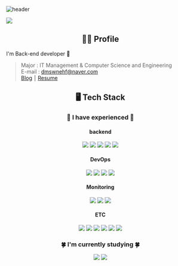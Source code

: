 ![header](https://capsule-render.vercel.app/api?type=waving&color=FCB6D0&height=300&section=header&fontColor=f7f5f5&text=EunJu's%20Github&fontSize=90&animation=fadeIn&fontAlignY=38)

<a href="https://hits.seeyoufarm.com"><img src="https://hits.seeyoufarm.com/api/count/incr/badge.svg?url=https%3A%2F%2Fgithub.com%2Fdmswn1004&count_bg=%23FF90F5&title_bg=%23555555&icon=github.svg&icon_color=%23FFFFFF&title=hits&edge_flat=false"/></a>
<h2 align="center"> 🙋‍♀️ Profile </h2>

I'm Back-end developer 🧐
<!-- - Univ : Tech University of Korea  -->
> Major : IT Management & Computer Science and Engineering  
> E-mail : dmswnehf@naver.com  
[Blog](https://j-tech-dev.tistory.com/) ⎮ [Resume](https://www.notion.so/c4c8af7f5b194fea8ad88a841470492a)

<!-- Blog : <a href="https://j-tech-dev.tistory.com/"><img src="https://img.shields.io/badge/Tistory-000000?style=flat&logo=Blogger&logoColor=white"/></a>  
Resume : <a href="https://www.notion.so/c4c8af7f5b194fea8ad88a841470492a"><img src="https://img.shields.io/badge/Notion-000000?style=flat&logo=Blogger&logoColor=white"/> -->

<div align="center">
  
## 🖥️ Tech Stack
### 🌸 I have experienced 🌸
#### backend
<img src="https://img.shields.io/badge/Python-3776AB?style=flat&logo=Python&logoColor=white" />  <img src="https://img.shields.io/badge/Django-092E20?style=flat&logo=Django&logoColor=white" />  <img src="https://img.shields.io/badge/Java-007396?style=flat&logo=java&logoColor=ffffff"/>  <img src="https://img.shields.io/badge/Spring Boot-6DB33F?style=flat&logo=Spring Boot&logoColor=white" />  <img src="https://img.shields.io/badge/MySQL-4479A1?style=flat&logo=MySQL&logoColor=white" />

#### DevOps
<img src="https://img.shields.io/badge/Docker-2496ED?style=flat&logo=Docker&logoColor=white"/>  <img src="https://img.shields.io/badge/NGINX-009639?style=flat&logo=NGINX&logoColor=white"/>  <img src="https://img.shields.io/badge/Gunicorn-499848?style=flat&logo=Gunicorn&logoColor=white" />  <img src="https://img.shields.io/badge/Amazon EC2-FF9900?style=flat&logo=Amazon EC2&logoColor=white"/>

#### Monitoring
<img src="https://img.shields.io/badge/Grafana-F46800?style=flat&logo=Grafana&logoColor=white"/>  <img src="https://img.shields.io/badge/Prometheus-E6522C?style=flat&logo=Prometheus&logoColor=white"/> <img src="https://img.shields.io/badge/cAdvisor-34E0A1?style=flat&logo=&logoColor=ffffff"/>

#### ETC
<img src="https://img.shields.io/badge/Slack-4A154B?style=flat&logo=Slack&logoColor=white"/>  <img src="https://img.shields.io/badge/Notion-000000?style=flat&logo=Notion&logoColor=white"/>
<img src="https://img.shields.io/badge/Postman-FF6C37?style=flat&logo=Postman&logoColor=white"/>
<img src="https://img.shields.io/badge/Swagger-85EA2D?style=flat&logo=Swagger&logoColor=white"/>  <img src="https://img.shields.io/badge/GitKraken-179287?style=flat&logo=GitKraken&logoColor=white"/>  <img src="https://img.shields.io/badge/Figma-F24E1E?style=flat&logo=Figma&logoColor=white"/>
  
### 🍀 I'm currently studying 🍀
<img src="https://img.shields.io/badge/React-61DAFB?style=flat&logo=React&logoColor=white" />  <img src="https://img.shields.io/badge/JavaScript-F7DF1E?style=flat&logo=JavaScript&logoColor=white" />
  
<!-- <a href="https://github.com/dmswn1004">
  <img align="center" src="https://github-readme-stats.vercel.app/api?username=dmswn1004&show_icons=true&theme=radical&repo=github-readme-stats" height="180"/>
</a>
<a href="https://github.com/dmswn1004">
  <img align="center" src="https://github-readme-stats.vercel.app/api/top-langs/?username=dmswn1004&exclude_repo=python&layout=compact&theme=radical&repo=convoychat" height="180"/> -->
  
</a>
</div>

<br>
<!-- 
[![dmswn's github activity graph](https://github-readme-activity-graph.cyclic.app/graph?username=dmswn1004&theme=github-compact)](https://github.com/dmswn1004/github-readme-activity-graph) -->
